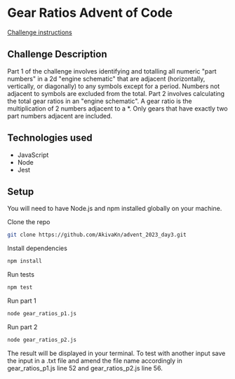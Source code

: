 # Gear Ratios Advent of Code

[Challenge instructions](https://adventofcode.com/2023/day/3)

## Challenge Description

Part 1 of the challenge involves identifying and totalling all numeric "part numbers" in a 2d "engine schematic" that are adjacent (horizontally, vertically, or diagonally) to any symbols except for a period. Numbers not adjacent to symbols are excluded from the total.
Part 2 involves calculating the total gear ratios in an "engine schematic". A gear ratio is the multiplication of 2 numbers adjacent to a *. Only gears that have exactly two part numbers adjacent are included.

## Technologies used

- JavaScript
- Node
- Jest

## Setup

You will need to have Node.js and npm installed globally on your machine.

Clone the repo

```bash
git clone https://github.com/AkivaKn/advent_2023_day3.git
```

Install dependencies

```bash
npm install
```

Run tests
```bash
npm test
```

Run part 1

```bash
node gear_ratios_p1.js
```

Run part 2

```bash
node gear_ratios_p2.js
```

The result will be displayed in your terminal. To test with another input save the input in a .txt file and amend the file name accordingly in gear_ratios_p1.js line 52 and gear_ratios_p2.js line 56.

